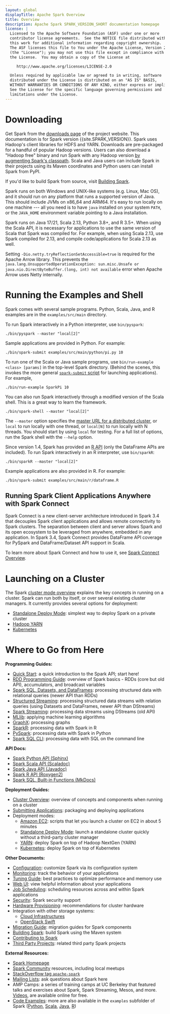 ```yaml
---
layout: global
displayTitle: Apache Spark Overview
title: Overview
description: Apache Spark SPARK_VERSION_SHORT documentation homepage
license: |
  Licensed to the Apache Software Foundation (ASF) under one or more
  contributor license agreements.  See the NOTICE file distributed with
  this work for additional information regarding copyright ownership.
  The ASF licenses this file to You under the Apache License, Version 2.0
  (the "License"); you may not use this file except in compliance with
  the License.  You may obtain a copy of the License at

     http://www.apache.org/licenses/LICENSE-2.0

  Unless required by applicable law or agreed to in writing, software
  distributed under the License is distributed on an "AS IS" BASIS,
  WITHOUT WARRANTIES OR CONDITIONS OF ANY KIND, either express or implied.
  See the License for the specific language governing permissions and
  limitations under the License.
---
```


# Downloading

Get Spark from the [downloads page](https://spark.apache.org/downloads.html) of the project website. This documentation is for Spark version {{site.SPARK_VERSION}}. Spark uses Hadoop's client libraries for HDFS and YARN. Downloads are pre-packaged for a handful of popular Hadoop versions.
Users can also download a "Hadoop free" binary and run Spark with any Hadoop version
[by augmenting Spark's classpath](hadoop-provided.html).
Scala and Java users can include Spark in their projects using its Maven coordinates and Python users can install Spark from PyPI.


If you'd like to build Spark from
source, visit [Building Spark](building-spark.html).


Spark runs on both Windows and UNIX-like systems (e.g. Linux, Mac OS), and it should run on any platform that runs a supported version of Java. This should include JVMs on x86_64 and ARM64. It's easy to run locally on one machine --- all you need is to have `java` installed on your system `PATH`, or the `JAVA_HOME` environment variable pointing to a Java installation.

Spark runs on Java 17/21, Scala 2.13, Python 3.8+, and R 3.5+.
When using the Scala API, it is necessary for applications to use the same version of Scala that Spark was compiled for.
For example, when using Scala 2.13, use Spark compiled for 2.13, and compile code/applications for Scala 2.13 as well.

Setting `-Dio.netty.tryReflectionSetAccessible=true` is required for the Apache Arrow library. This prevents the `java.lang.UnsupportedOperationException: sun.misc.Unsafe or java.nio.DirectByteBuffer.(long, int) not available` error when Apache Arrow uses Netty internally.

# Running the Examples and Shell

Spark comes with several sample programs. Python, Scala, Java, and R examples are in the
`examples/src/main` directory.

To run Spark interactively in a Python interpreter, use
`bin/pyspark`:

    ./bin/pyspark --master "local[2]"

Sample applications are provided in Python. For example:

    ./bin/spark-submit examples/src/main/python/pi.py 10

To run one of the Scala or Java sample programs, use
`bin/run-example <class> [params]` in the top-level Spark directory. (Behind the scenes, this
invokes the more general
[`spark-submit` script](submitting-applications.html) for
launching applications). For example,

    ./bin/run-example SparkPi 10

You can also run Spark interactively through a modified version of the Scala shell. This is a
great way to learn the framework.

    ./bin/spark-shell --master "local[2]"

The `--master` option specifies the
[master URL for a distributed cluster](submitting-applications.html#master-urls), or `local` to run
locally with one thread, or `local[N]` to run locally with N threads. You should start by using
`local` for testing. For a full list of options, run the Spark shell with the `--help` option.

Since version 1.4, Spark has provided an [R API](sparkr.html) (only the DataFrame APIs are included).
To run Spark interactively in an R interpreter, use `bin/sparkR`:

    ./bin/sparkR --master "local[2]"

Example applications are also provided in R. For example:

    ./bin/spark-submit examples/src/main/r/dataframe.R

## Running Spark Client Applications Anywhere with Spark Connect

Spark Connect is a new client-server architecture introduced in Spark 3.4 that decouples Spark
client applications and allows remote connectivity to Spark clusters. The separation between
client and server allows Spark and its open ecosystem to be leveraged from anywhere, embedded
in any application. In Spark 3.4, Spark Connect provides DataFrame API coverage for PySpark and
DataFrame/Dataset API support in Scala.

To learn more about Spark Connect and how to use it, see [Spark Connect Overview](spark-connect-overview.html).

# Launching on a Cluster

The Spark [cluster mode overview](cluster-overview.html) explains the key concepts in running on a cluster.
Spark can run both by itself, or over several existing cluster managers. It currently provides several
options for deployment:

* [Standalone Deploy Mode](spark-standalone.html): simplest way to deploy Spark on a private cluster
* [Hadoop YARN](running-on-yarn.html)
* [Kubernetes](running-on-kubernetes.html)

# Where to Go from Here

**Programming Guides:**

* [Quick Start](quick-start.html): a quick introduction to the Spark API; start here!
* [RDD Programming Guide](rdd-programming-guide.html): overview of Spark basics - RDDs (core but old API), accumulators, and broadcast variables
* [Spark SQL, Datasets, and DataFrames](sql-programming-guide.html): processing structured data with relational queries (newer API than RDDs)
* [Structured Streaming](structured-streaming-programming-guide.html): processing structured data streams with relation queries (using Datasets and DataFrames, newer API than DStreams)
* [Spark Streaming](streaming-programming-guide.html): processing data streams using DStreams (old API)
* [MLlib](ml-guide.html): applying machine learning algorithms
* [GraphX](graphx-programming-guide.html): processing graphs
* [SparkR](sparkr.html): processing data with Spark in R
* [PySpark](api/python/getting_started/index.html): processing data with Spark in Python
* [Spark SQL CLI](sql-distributed-sql-engine-spark-sql-cli.html): processing data with SQL on the command line

**API Docs:**

* [Spark Python API (Sphinx)](api/python/index.html)
* [Spark Scala API (Scaladoc)](api/scala/org/apache/spark/index.html)
* [Spark Java API (Javadoc)](api/java/index.html)
* [Spark R API (Roxygen2)](api/R/index.html)
* [Spark SQL, Built-in Functions (MkDocs)](api/sql/index.html)

**Deployment Guides:**

* [Cluster Overview](cluster-overview.html): overview of concepts and components when running on a cluster
* [Submitting Applications](submitting-applications.html): packaging and deploying applications
* Deployment modes:
  * [Amazon EC2](https://github.com/amplab/spark-ec2): scripts that let you launch a cluster on EC2 in about 5 minutes
  * [Standalone Deploy Mode](spark-standalone.html): launch a standalone cluster quickly without a third-party cluster manager
  * [YARN](running-on-yarn.html): deploy Spark on top of Hadoop NextGen (YARN)
  * [Kubernetes](running-on-kubernetes.html): deploy Spark on top of Kubernetes

**Other Documents:**

* [Configuration](configuration.html): customize Spark via its configuration system
* [Monitoring](monitoring.html): track the behavior of your applications
* [Tuning Guide](tuning.html): best practices to optimize performance and memory use
* [Web UI](web-ui.html): view helpful information about your applications
* [Job Scheduling](job-scheduling.html): scheduling resources across and within Spark applications
* [Security](security.html): Spark security support
* [Hardware Provisioning](hardware-provisioning.html): recommendations for cluster hardware
* Integration with other storage systems:
  * [Cloud Infrastructures](cloud-integration.html)
  * [OpenStack Swift](storage-openstack-swift.html)
* [Migration Guide](migration-guide.html): migration guides for Spark components
* [Building Spark](building-spark.html): build Spark using the Maven system
* [Contributing to Spark](https://spark.apache.org/contributing.html)
* [Third Party Projects](https://spark.apache.org/third-party-projects.html): related third party Spark projects

**External Resources:**

* [Spark Homepage](https://spark.apache.org)
* [Spark Community](https://spark.apache.org/community.html) resources, including local meetups
* [StackOverflow tag `apache-spark`](http://stackoverflow.com/questions/tagged/apache-spark)
* [Mailing Lists](https://spark.apache.org/mailing-lists.html): ask questions about Spark here
* AMP Camps: a series of training camps at UC Berkeley that featured talks and
  exercises about Spark, Spark Streaming, Mesos, and more. [Videos](https://www.youtube.com/user/BerkeleyAMPLab/search?query=amp%20camp),
  are available online for free.
* [Code Examples](https://spark.apache.org/examples.html): more are also available in the `examples` subfolder of Spark ([Python]({{site.SPARK_GITHUB_URL}}/tree/master/examples/src/main/python),
 [Scala]({{site.SPARK_GITHUB_URL}}/tree/master/examples/src/main/scala/org/apache/spark/examples),
 [Java]({{site.SPARK_GITHUB_URL}}/tree/master/examples/src/main/java/org/apache/spark/examples),
 [R]({{site.SPARK_GITHUB_URL}}/tree/master/examples/src/main/r))
